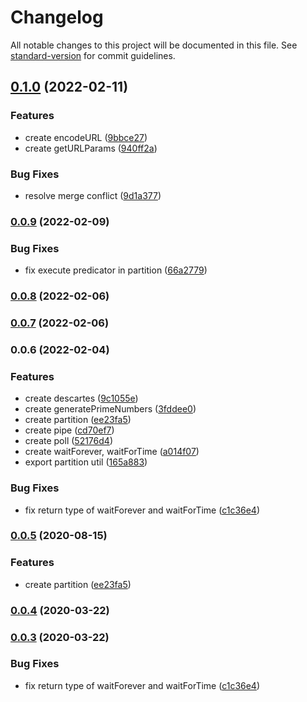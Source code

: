 # Changelog

All notable changes to this project will be documented in this file. See [standard-version](https://github.com/conventional-changelog/standard-version) for commit guidelines.

## [0.1.0](https://github.com/SynZhang/koolkit/compare/v0.0.9...v0.1.0) (2022-02-11)

### Features

- create encodeURL ([9bbce27](https://github.com/SynZhang/koolkit/commit/9bbce27b921069e20a8ce4dce96a5aabb82c24f1))
- create getURLParams ([940ff2a](https://github.com/SynZhang/koolkit/commit/940ff2a48f205afbdca8d4a58ff813a18c29f652))

### Bug Fixes

- resolve merge conflict ([9d1a377](https://github.com/SynZhang/koolkit/commit/9d1a3776272705cf8b244ab89578f8840c9c34d0))

### [0.0.9](https://github.com/SynZhang/koolkit/compare/v0.0.8...v0.0.9) (2022-02-09)

### Bug Fixes

- fix execute predicator in partition ([66a2779](https://github.com/SynZhang/koolkit/commit/66a277953a70a2b482631be5df9d02b310cf0a45))

### [0.0.8](https://github.com/SynZhang/koolkit/compare/v0.0.7...v0.0.8) (2022-02-06)

### [0.0.7](https://github.com/SynZhang/koolkit/compare/v0.0.6...v0.0.7) (2022-02-06)

### 0.0.6 (2022-02-04)

### Features

- create descartes ([9c1055e](https://github.com/SynZhang/koolkit/commit/9c1055ed2a17d05fe29efa3029f619af252c342c))
- create generatePrimeNumbers ([3fddee0](https://github.com/SynZhang/koolkit/commit/3fddee0e6c052c5fdbcd40a4f0768604f89c0b3f))
- create partition ([ee23fa5](https://github.com/SynZhang/koolkit/commit/ee23fa59f58a7e2db2051f1a8361c54cc49e75a5))
- create pipe ([cd70ef7](https://github.com/SynZhang/koolkit/commit/cd70ef72f2f8ad9eedb6bb276b5dbc7734c68a87))
- create poll ([52176d4](https://github.com/SynZhang/koolkit/commit/52176d4a494848ae055f0e70c6852f75bae84a4e))
- create waitForever, waitForTime ([a014f07](https://github.com/SynZhang/koolkit/commit/a014f072bbd531d74056cf89720504b04794f89d))
- export partition util ([165a883](https://github.com/SynZhang/koolkit/commit/165a8830904477d11982167b663cda4f81238615))

### Bug Fixes

- fix return type of waitForever and waitForTime ([c1c36e4](https://github.com/SynZhang/koolkit/commit/c1c36e4fdf691b19b5831e2dac0795e076ef3554))

### [0.0.5](https://github.com/SynZhang/koolkit/compare/0.0.4...0.0.5) (2020-08-15)

### Features

- create partition ([ee23fa5](https://github.com/SynZhang/koolkit/commit/ee23fa59f58a7e2db2051f1a8361c54cc49e75a5))

### [0.0.4](https://github.com/SynZhang/koolkit/compare/0.0.3...0.0.4) (2020-03-22)

### [0.0.3](https://github.com/SynZhang/koolkit/compare/0.0.2...0.0.3) (2020-03-22)

### Bug Fixes

- fix return type of waitForever and waitForTime ([c1c36e4](https://github.com/SynZhang/koolkit/commit/c1c36e4fdf691b19b5831e2dac0795e076ef3554))
